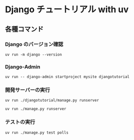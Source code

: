 # Django チュートリアル with uv

## 各種コマンド

### Django のバージョン確認

`uv run -m django --version`

### Django-Admin

`uv run -- django-admin startproject mysite djangotutorial`

### 開発サーバーの実行

`uv run ./djangotutorial/manage.py runserver`

`uv run ./manage.py runserver`

### テストの実行

`uv run ./manage.py test polls`
